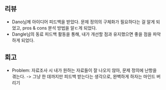 ## 리뷰
- Dano님께 아이디어 피드백을 받았다. 문제 정의의 구체화가 필요하다는 걸 알게 되었고, pros & cons 분석 방법을 알ㄷ게 되었다.
- Dangle님의 동료 피드백 활동을 통해, 내가 개선할 점과 유지했으면 좋을 점을 파악하게 되었다.
## 회고
- Problem: 자료조사 시 내가 원하는 자료들이 잘 나오지 않아, 문제 정의에 난항을 겪는다. -> 그냥 한 데까지만 피드백 받는다는 생각으로, 완벽하게 하자는 마인드 버리기
